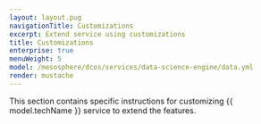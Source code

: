 ```yaml
---
layout: layout.pug
navigationTitle: Customizations
excerpt: Extend service using customizations
title: Customizations
enterprise: true
menuWeight: 5
model: /mesosphere/dcos/services/data-science-engine/data.yml
render: mustache
---
```


This section contains specific instructions for customizing {{ model.techName }} service to extend the features.
